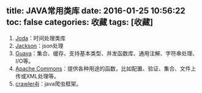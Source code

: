 title: JAVA常用类库
date: 2016-01-25 10:56:22
toc: false
categories: 收藏
tags: [收藏]
---

1. [Joda](http://www.joda.org/joda-time/)：时间处理类库
2. [Jackson](http://wiki.fasterxml.com/JacksonHome)：json处理
3. [Guava](http://ifeve.com/google-guava/)：集合、缓存、支持基本类型、并发函数库、通用注解、字符串处理、I/O等。
4. [Apache Commons](http://commons.apache.org/)：提供各种用途的函数，比如配置、验证、集合、文件上传或XML处理等。
5. [crawler4j](https://code.google.com/p/crawler4j/)：java爬虫框架。
